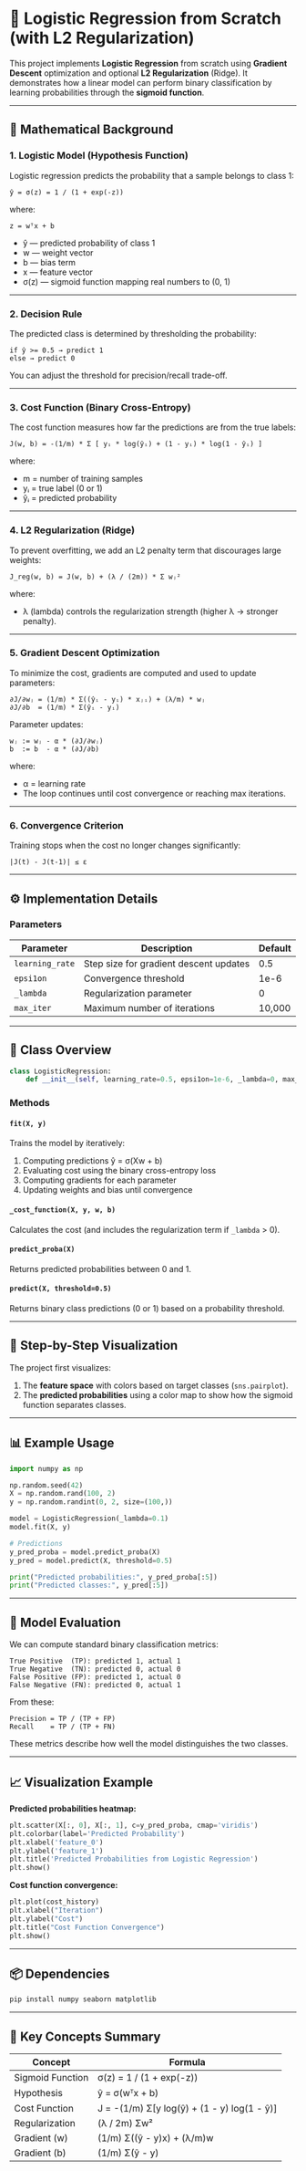 # 🧠 Logistic Regression from Scratch (with L2 Regularization)

This project implements **Logistic Regression** from scratch using **Gradient Descent** optimization and optional **L2 Regularization** (Ridge). It demonstrates how a linear model can perform binary classification by learning probabilities through the **sigmoid function**.

---

## 🧮 Mathematical Background

### 1. Logistic Model (Hypothesis Function)

Logistic regression predicts the probability that a sample belongs to class 1:

```
ŷ = σ(z) = 1 / (1 + exp(-z))
```

where:

```
z = wᵀx + b
```

* ŷ — predicted probability of class 1
* w — weight vector
* b — bias term
* x — feature vector
* σ(z) — sigmoid function mapping real numbers to (0, 1)

---

### 2. Decision Rule

The predicted class is determined by thresholding the probability:

```
if ŷ >= 0.5 → predict 1
else → predict 0
```

You can adjust the threshold for precision/recall trade-off.

---

### 3. Cost Function (Binary Cross-Entropy)

The cost function measures how far the predictions are from the true labels:

```
J(w, b) = -(1/m) * Σ [ yᵢ * log(ŷᵢ) + (1 - yᵢ) * log(1 - ŷᵢ) ]
```

where:

* m = number of training samples
* yᵢ = true label (0 or 1)
* ŷᵢ = predicted probability

---

### 4. L2 Regularization (Ridge)

To prevent overfitting, we add an L2 penalty term that discourages large weights:

```
J_reg(w, b) = J(w, b) + (λ / (2m)) * Σ wⱼ²
```

where:

* λ (lambda) controls the regularization strength (higher λ → stronger penalty).

---

### 5. Gradient Descent Optimization

To minimize the cost, gradients are computed and used to update parameters:

```
∂J/∂wⱼ = (1/m) * Σ((ŷᵢ - yᵢ) * xⱼᵢ) + (λ/m) * wⱼ
∂J/∂b  = (1/m) * Σ(ŷᵢ - yᵢ)
```

Parameter updates:

```
wⱼ := wⱼ - α * (∂J/∂wⱼ)
b  := b  - α * (∂J/∂b)
```

where:

* α = learning rate
* The loop continues until cost convergence or reaching max iterations.

---

### 6. Convergence Criterion

Training stops when the cost no longer changes significantly:

```
|J(t) - J(t-1)| ≤ ε
```

---

## ⚙️ Implementation Details

### Parameters

| Parameter       | Description                            | Default |
| --------------- | -------------------------------------- | ------- |
| `learning_rate` | Step size for gradient descent updates | 0.5     |
| `epsi1on`       | Convergence threshold                  | 1e-6    |
| `_lambda`       | Regularization parameter               | 0       |
| `max_iter`      | Maximum number of iterations           | 10,000  |

---

## 🧩 Class Overview

```python
class LogisticRegression:
    def __init__(self, learning_rate=0.5, epsi1on=1e-6, _lambda=0, max_iter=10000)
```

### Methods

#### `fit(X, y)`

Trains the model by iteratively:

1. Computing predictions ŷ = σ(Xw + b)
2. Evaluating cost using the binary cross-entropy loss
3. Computing gradients for each parameter
4. Updating weights and bias until convergence

#### `_cost_function(X, y, w, b)`

Calculates the cost (and includes the regularization term if `_lambda` > 0).

#### `predict_proba(X)`

Returns predicted probabilities between 0 and 1.

#### `predict(X, threshold=0.5)`

Returns binary class predictions (0 or 1) based on a probability threshold.

---

## 🧠 Step-by-Step Visualization

The project first visualizes:

1. The **feature space** with colors based on target classes (`sns.pairplot`).
2. The **predicted probabilities** using a color map to show how the sigmoid function separates classes.

---

## 📊 Example Usage

```python
import numpy as np

np.random.seed(42)
X = np.random.rand(100, 2)
y = np.random.randint(0, 2, size=(100,))

model = LogisticRegression(_lambda=0.1)
model.fit(X, y)

# Predictions
y_pred_proba = model.predict_proba(X)
y_pred = model.predict(X, threshold=0.5)

print("Predicted probabilities:", y_pred_proba[:5])
print("Predicted classes:", y_pred[:5])
```

---

## 🧾 Model Evaluation

We can compute standard binary classification metrics:

```
True Positive  (TP): predicted 1, actual 1
True Negative  (TN): predicted 0, actual 0
False Positive (FP): predicted 1, actual 0
False Negative (FN): predicted 0, actual 1
```

From these:

```
Precision = TP / (TP + FP)
Recall    = TP / (TP + FN)
```

These metrics describe how well the model distinguishes the two classes.

---

## 📈 Visualization Example

**Predicted probabilities heatmap:**

```python
plt.scatter(X[:, 0], X[:, 1], c=y_pred_proba, cmap='viridis')
plt.colorbar(label='Predicted Probability')
plt.xlabel('feature_0')
plt.ylabel('feature_1')
plt.title('Predicted Probabilities from Logistic Regression')
plt.show()
```

**Cost function convergence:**

```python
plt.plot(cost_history)
plt.xlabel("Iteration")
plt.ylabel("Cost")
plt.title("Cost Function Convergence")
plt.show()
```

---

## 📦 Dependencies

```bash
pip install numpy seaborn matplotlib
```

---

## 🧩 Key Concepts Summary

| Concept          | Formula                                     |
| ---------------- | ------------------------------------------- |
| Sigmoid Function | σ(z) = 1 / (1 + exp(-z))                    |
| Hypothesis       | ŷ = σ(wᵀx + b)                              |
| Cost Function    | J = -(1/m) Σ[y log(ŷ) + (1 - y) log(1 - ŷ)] |
| Regularization   | (λ / 2m) Σw²                                |
| Gradient (w)     | (1/m) Σ((ŷ - y)x) + (λ/m)w                  |
| Gradient (b)     | (1/m) Σ(ŷ - y)                              |
